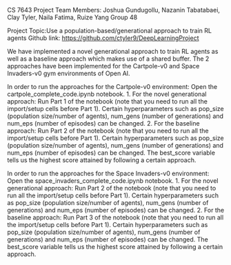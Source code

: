 CS 7643 Project
Team Members: Joshua Gundugollu, Nazanin Tabatabaei, Clay Tyler, Naila Fatima, Ruize Yang
Group 48

Project Topic:Use a population-based/generational approach to train RL agents 
Github link: https://github.com/ctyler9/DeepLearningProject

We have implemented a novel generational approach to train RL agents as well as a baseline approach
which makes use of a shared buffer. The 2 approaches have been implemented for the Cartpole-v0 and 
Space Invaders-v0 gym environments of Open AI.

In order to run the approaches for the Cartpole-v0 environment:
Open the cartpole_complete_code.ipynb notebook.
	1. For the novel generational approach: Run Part 1 of the notebook (note that you need to run
all the import/setup cells before Part 1). Certain hyperparameters such as pop_size (population size/number of agents), num_gens (number of generations) and num_eps (number of episodes) can be changed.
	2. For the baseline approach: Run Part 2 of the notebook (note that you need to run all the import/setup cells before Part 1). Certain hyperparameters such as pop_size (population size/number of agents), num_gens (number of generations) and num_eps (number of episodes) can be changed.
The best_score variable tells us the highest score attained by following a certain approach.

In order to run the approaches for the Space Invaders-v0 environment:
Open the space_invaders_complete_code.ipynb notebook.
	1. For the novel generational approach: Run Part 2 of the notebook (note that you need to run
all the import/setup cells before Part 1). Certain hyperparameters such as pop_size (population size/number of agents), num_gens (number of generations) and num_eps (number of episodes) can be changed.
	2. For the baseline approach: Run Part 3 of the notebook (note that you need to run all the import/setup cells before Part 1). Certain hyperparameters such as pop_size (population size/number of agents), num_gens (number of generations) and num_eps (number of episodes) can be changed.
The best_score variable tells us the highest score attained by following a certain approach.
